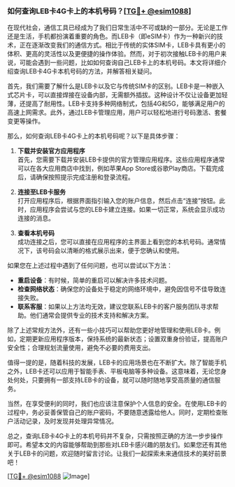 ### 如何查询LEB卡4G卡上的本机号码？[[TG💪+ @esim1088](https://t.me/s/esim1088)]

在现代社会，通信工具已经成为了我们日常生活中不可或缺的一部分。无论是工作还是生活，手机都扮演着重要的角色。而LEB卡（即eSIM卡）作为一种新兴的技术，正在逐渐改变我们的通信方式。相比于传统的实体SIM卡，LEB卡具有更小的体积、更高的灵活性以及更便捷的操作体验。然而，对于初次接触LEB卡的用户来说，可能会遇到一些问题，比如如何查询自己LEB卡上的本机号码。本文将详细介绍查询LEB卡4G卡本机号码的方法，并解答相关疑问。

首先，我们需要了解什么是LEB卡以及它与传统SIM卡的区别。LEB卡是一种嵌入式芯片卡，可以直接焊接在设备内部，无需额外插拔。这种设计不仅让设备更加轻薄，还提高了耐用性。LEB卡支持多种网络制式，包括4G和5G，能够满足用户的高速上网需求。此外，通过LEB卡管理应用，用户可以轻松地进行号码激活、套餐变更等操作。

那么，如何查询LEB卡4G卡上的本机号码呢？以下是具体步骤：

1. **下载并安装官方应用程序**  
   首先，您需要下载并安装LEB卡提供的官方管理应用程序。这些应用程序通常可以在各大应用商店中找到，例如苹果App Store或谷歌Play商店。下载完成后，请确保按照提示完成注册和登录流程。

2. **连接至LEB卡服务**  
   打开应用程序后，根据界面指引输入您的账户信息，然后点击“连接”按钮。此时，应用程序会尝试与您的LEB卡建立连接。如果一切正常，系统会显示成功连接的消息。

3. **查看本机号码**  
   成功连接之后，您可以直接在应用程序的主界面上看到您的本机号码。通常情况下，该号码会以清晰的格式展示出来，便于您确认和使用。

如果您在上述过程中遇到了任何问题，也可以尝试以下方法：

- **重启设备**：有时候，简单的重启可以解决许多技术问题。
- **检查网络状态**：确保您的设备处于稳定的网络环境中，避免因信号不佳导致连接失败。
- **联系客服**：如果以上方法均无效，建议您联系LEB卡的客户服务团队寻求帮助。他们通常会提供专业的技术支持和解决方案。

除了上述常规方法外，还有一些小技巧可以帮助您更好地管理和使用LEB卡。例如，定期更新应用程序版本，保持系统的最新状态；设置双重身份验证，提高账户安全性；合理规划流量使用，避免不必要的费用支出。

值得一提的是，随着科技的发展，LEB卡的应用场景也在不断扩大。除了智能手机之外，LEB卡还可以应用于智能手表、平板电脑等多种设备。这意味着，无论您身处何处，只要拥有一部支持LEB卡的设备，就可以随时随地享受高质量的通信服务。

当然，在享受便利的同时，我们也应该注意保护个人信息的安全。在使用LEB卡的过程中，务必妥善保管自己的账户密码，不要随意透露给他人。同时，定期检查账户活动记录，及时发现并处理异常情况。

总之，查询LEB卡4G卡上的本机号码并不复杂，只需按照正确的方法一步步操作即可。希望本文的内容能够帮助到那些对LEB卡感兴趣的朋友们。如果您还有其他关于LEB卡的问题，欢迎随时留言讨论。让我们一起探索未来通信技术的美好前景吧！

[[TG💪+ @esim1088](https://t.me/s/esim1088) ![Image](https://i.postimg.cc/4NQfJmqS/Snipaste-2025-05-13-00-14-12.png)]